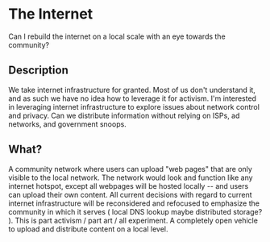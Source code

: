 # The Internet
Can I rebuild the internet on a local scale with an eye towards the community?  
## Description
We take internet infrastructure for granted.  Most of us don't understand it, and as such we have no idea how to leverage it for activism.  I'm interested in leveraging internet infrastructure to explore issues about network control and privacy.  Can we distribute information without relying on ISPs, ad networks, and government snoops.  
## What?
A community network where users can upload "web pages" that are only visible to the local network.  The network would look and function like any internet hotspot, except all webpages will be hosted locally -- and users can upload their own content.  All current decisions with regard to current internet infrastructure will be reconsidered and refocused to emphasize the community in which it serves ( local DNS lookup maybe distributed storage? ).  This is part activism / part art / all experiment.  A completely open vehicle to upload and distribute content on a local level.  

